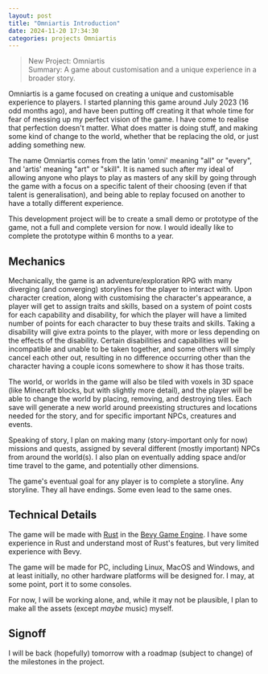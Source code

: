 ```yaml
---
layout: post
title: "Omniartis Introduction"
date: 2024-11-20 17:34:30
categories: projects Omniartis
---
```


> New Project: Omniartis  
> Summary: A game about customisation and a unique experience in a broader story.

Omniartis is a game focused on creating a unique and customisable experience to players. I started planning this game around July 2023 (16 odd months ago), and have been putting off creating it that whole time for fear of messing up my perfect vision of the game. I have come to realise that perfection doesn't matter. What does matter is doing stuff, and making some kind of change to the world, whether that be replacing the old, or just adding something new.

The name Omniartis comes from the latin 'omni' meaning "all" or "every", and 'artis' meaning "art" or "skill". It is named such after my ideal of allowing anyone who plays to play as masters of any skill by going through the game with a focus on a specific talent of their choosing (even if that talent is generalisation), and being able to replay focused on another to have a totally different experience.

This development project will be to create a small demo or prototype of the game, not a full and complete version for now. I would ideally like to complete the prototype within 6 months to a year.

## Mechanics

Mechanically, the game is an adventure/exploration RPG with many diverging (and converging) storylines for the player to interact with. Upon character creation, along with customising the character's appearance, a player will get to assign traits and skills, based on a system of point costs for each capability and disability, for which the player will have a limited number of points for each character to buy these traits and skills. Taking a disability will give extra points to the player, with more or less depending on the effects of the disability. Certain disabilities and capabilities will be incompatible and unable to be taken together, and some others will simply cancel each other out, resulting in no difference occurring other than the character having a couple icons somewhere to show it has those traits.

The world, or worlds in the game will also be tiled with voxels in 3D space (like Minecraft blocks, but with slightly more detail), and the player will be able to change the world by placing, removing, and destroying tiles. Each save will generate a new world around preexisting structures and locations needed for the story, and for specific important NPCs, creatures and events.

Speaking of story, I plan on making many (story-important only for now) missions and quests, assigned by several different (mostly important) NPCs from around the world(s). I also plan on eventually adding space and/or time travel to the game, and potentially other dimensions.

The game's eventual goal for any player is to complete a storyline. Any storyline. They all have endings. Some even lead to the same ones.

## Technical Details

The game will be made with [Rust](https://www.rust-lang.org/) in the [Bevy Game Engine](https://bevyengine.org/). I have some experience in Rust and understand most of Rust's features, but very limited experience with Bevy.

The game will be made for PC, including Linux, MacOS and Windows, and at least initially, no other hardware platforms will be designed for. I may, at some point, port it to some consoles.

For now, I will be working alone, and, while it may not be plausible, I plan to make all the assets (except *maybe* music) myself.

## Signoff

I will be back (hopefully) tomorrow with a roadmap (subject to change) of the milestones in the project.
